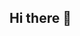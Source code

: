 ## Hi there 👋



<!--
**Chosen-David/Chosen-David** is a ✨ _special_ ✨ repository because its `README.md` (this file) appears on your GitHub profile.

Here are some ideas to get you started:

- 🔭 25 USTC 
- 🌱 I’m currently learning AI Infra

-->
